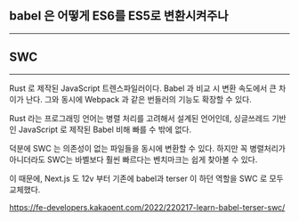 

## babel 은 어떻게 ES6를 ES5로 변환시켜주나
----






## SWC
----
Rust 로 제작된 JavaScript 트렌스파일러이다. Babel 과 비교 시 변환 속도에서 큰 차이가 난다. 그와 동시에 Webpack 과 같은 번들러의 기능도 확장할 수 있다.

Rust 라는 프로그래밍 언어는 병렬 처리를 고려해서 설계된 언어인데, 싱글쓰레드 기반인 JavaScript 로 제작된 Babel 비해 빠를 수 밖에 없다.

덕분에 SWC 는 의존성이 없는 파일들을 동시에 변환할 수 있다. 하지만 꼭 병렬처리가 아니더라도 SWC는 바벨보다 훨씬 빠르다는 벤치마크는 쉽게 찾아볼 수 있다.

이 때문에, Next.js 도 12v 부터 기존에 babel과 terser 이 하던 역할을 SWC 로 모두 교체했다.

https://fe-developers.kakaoent.com/2022/220217-learn-babel-terser-swc/